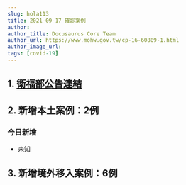 ```yaml
---
slug: hola113
title: 2021-09-17 確診案例
author: 
author_title: Docusaurus Core Team
author_url: https://www.mohw.gov.tw/cp-16-60809-1.html
author_image_url: 
tags: [covid-19]
---
```


## 1. [衛福部公告連結](https://www.cdc.gov.tw/Bulletin/Detail/byygl_Vhc802F19_JQAN2w?typeid=9)

## 2. 新增本土案例：2例

### 今日新增
* 未知

## 3. 新增境外移入案例：6例
